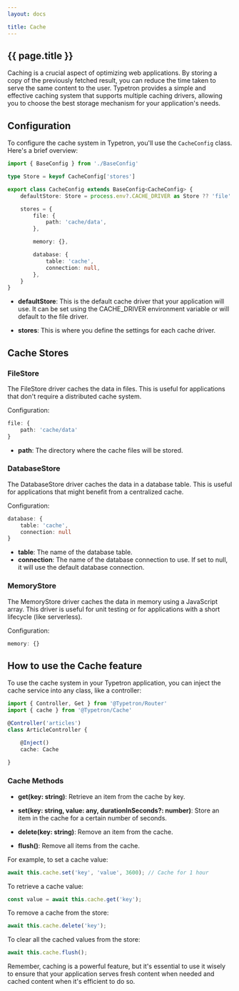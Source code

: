 ```yaml
---
layout: docs

title: Cache
---
```


## {{ page.title }}


Caching is a crucial aspect of optimizing web applications. By storing a copy of the previously fetched result, you can reduce the time taken to serve the same content to the user. Typetron provides a simple and effective caching system that supports multiple caching drivers, allowing you to choose the best storage mechanism for your application's needs.

## Configuration

To configure the cache system in Typetron, you'll use the `CacheConfig` class. Here's a brief overview:

```typescript
import { BaseConfig } from './BaseConfig'

type Store = keyof CacheConfig['stores']

export class CacheConfig extends BaseConfig<CacheConfig> {
    defaultStore: Store = process.env?.CACHE_DRIVER as Store ?? 'file'

    stores = {
        file: {
            path: 'cache/data',
        },

        memory: {},

        database: {
            table: 'cache',
            connection: null,
        },
    }
}
```

- **defaultStore**: This is the default cache driver that your application will use. It can be set using the CACHE_DRIVER environment variable or will default to the file driver.

- **stores**: This is where you define the settings for each cache driver.


## Cache Stores
### FileStore
The FileStore driver caches the data in files. This is useful for applications that don't require a distributed cache system.

Configuration:
```typescript
file: {
    path: 'cache/data'
}
```
- **path**: The directory where the cache files will be stored.


### DatabaseStore
The DatabaseStore driver caches the data in a database table. This is useful for applications that might benefit from a centralized cache.

Configuration:

```typescript
database: {
    table: 'cache',
    connection: null
}
```

- **table**: The name of the database table.
- **connection**: The name of the database connection to use. If set to null, it will use the default database connection.


### MemoryStore
The MemoryStore driver caches the data in memory using a JavaScript array. This driver is useful for unit testing or for applications with a short lifecycle (like serverless).

Configuration:

```typescript
memory: {}
```

## How to use the Cache feature

To use the cache system in your Typetron application, you can inject the cache service into any class, like a controller:

```typescript
import { Controller, Get } from '@Typetron/Router'
import { cache } from '@Typetron/Cache'

@Controller('articles')
class ArticleController {

    @Inject()
    cache: Cache
    
}
```

### Cache Methods
- **get(key: string)**: Retrieve an item from the cache by key.

- **set(key: string, value: any, durationInSeconds?: number)**: Store an item in the cache for a certain number of seconds.

- **delete(key: string)**: Remove an item from the cache.

- **flush()**: Remove all items from the cache.

For example, to set a cache value:
```typescript
await this.cache.set('key', 'value', 3600); // Cache for 1 hour
```
To retrieve a cache value:
```typescript
const value = await this.cache.get('key');
```

To remove a cache from the store:
```typescript
await this.cache.delete('key');
```

To clear all the cached values from the store:
```typescript
await this.cache.flush();
```


Remember, caching is a powerful feature, but it's essential to use it wisely to ensure that your application serves fresh content when needed and cached content when it's efficient to do so.

